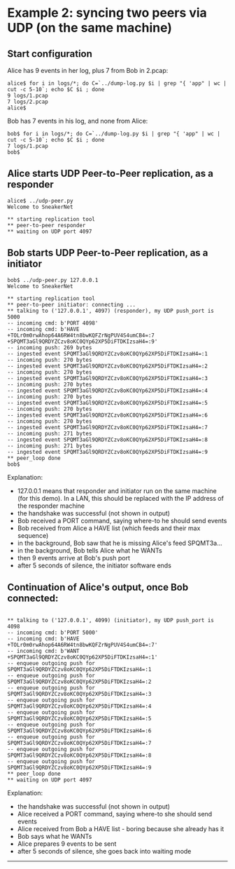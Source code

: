 # Example 2: syncing two peers via UDP (on the same machine)

## Start configuration

Alice has 9 events in her log, plus 7 from Bob in 2.pcap:

```text
alice$ for i in logs/*; do C=`../dump-log.py $i | grep "{ 'app" | wc | cut -c 5-10`; echo $C $i ; done
9 logs/1.pcap
7 logs/2.pcap
alice$
```

Bob has 7 events in his log, and none from Alice:

```text
bob$ for i in logs/*; do C=`../dump-log.py $i | grep "{ 'app" | wc | cut -c 5-10`; echo $C $i ; done
7 logs/1.pcap
bob$
```

## Alice starts UDP Peer-to-Peer replication, as a responder

```text
alice$ ../udp-peer.py 
Welcome to SneakerNet

** starting replication tool
** peer-to-peer responder
** waiting on UDP port 4097

```

## Bob starts UDP Peer-to-Peer replication, as a initiator

```text
bob$ ../udp-peer.py 127.0.0.1
Welcome to SneakerNet

** starting replication tool
** peer-to-peer initiator: connecting ...
** talking to ('127.0.0.1', 4097) (responder), my UDP push_port is 5000
-- incoming cmd: b'PORT 4098'
-- incoming cmd: b'HAVE +TOLr0m0rwAhop64A6RW4tn8bwKQFZrNgPUV4S4umCB4=:7 +SPQMT3aGl9QRDYZCzv8oKC0QYp62XP5DiFTDKIzsaH4=:9'
-- incoming push: 269 bytes
-- ingested event SPQMT3aGl9QRDYZCzv8oKC0QYp62XP5DiFTDKIzsaH4=:1
-- incoming push: 270 bytes
-- ingested event SPQMT3aGl9QRDYZCzv8oKC0QYp62XP5DiFTDKIzsaH4=:2
-- incoming push: 270 bytes
-- ingested event SPQMT3aGl9QRDYZCzv8oKC0QYp62XP5DiFTDKIzsaH4=:3
-- incoming push: 270 bytes
-- ingested event SPQMT3aGl9QRDYZCzv8oKC0QYp62XP5DiFTDKIzsaH4=:4
-- incoming push: 270 bytes
-- ingested event SPQMT3aGl9QRDYZCzv8oKC0QYp62XP5DiFTDKIzsaH4=:5
-- incoming push: 270 bytes
-- ingested event SPQMT3aGl9QRDYZCzv8oKC0QYp62XP5DiFTDKIzsaH4=:6
-- incoming push: 270 bytes
-- ingested event SPQMT3aGl9QRDYZCzv8oKC0QYp62XP5DiFTDKIzsaH4=:7
-- incoming push: 271 bytes
-- ingested event SPQMT3aGl9QRDYZCzv8oKC0QYp62XP5DiFTDKIzsaH4=:8
-- incoming push: 271 bytes
-- ingested event SPQMT3aGl9QRDYZCzv8oKC0QYp62XP5DiFTDKIzsaH4=:9
** peer_loop done
bob$ 
```
Explanation:
- 127.0.0.1 means that responder and initiator run on the same machine (for this demo). In a LAN, this should be replaced with the IP address of the responder machine
- the handshake was successful (not shown in output)
- Bob received a PORT command, saying where-to he should send events
- Bob received from Alice a HAVE list (which feeds and their max sequence)
- in the background, Bob saw that he is missing Alice's feed SPQMT3a...
- in the background, Bob tells Alice what he WANTs
- then 9 events arrive at Bob's push port
- after 5 seconds of silence, the initiator software ends

## Continuation of Alice's output, once Bob connected:

```text

** talking to ('127.0.0.1', 4099) (initiator), my UDP push_port is 4098
-- incoming cmd: b'PORT 5000'
-- incoming cmd: b'HAVE +TOLr0m0rwAhop64A6RW4tn8bwKQFZrNgPUV4S4umCB4=:7'
-- incoming cmd: b'WANT +SPQMT3aGl9QRDYZCzv8oKC0QYp62XP5DiFTDKIzsaH4=:1'
-- enqueue outgoing push for SPQMT3aGl9QRDYZCzv8oKC0QYp62XP5DiFTDKIzsaH4=:1
-- enqueue outgoing push for SPQMT3aGl9QRDYZCzv8oKC0QYp62XP5DiFTDKIzsaH4=:2
-- enqueue outgoing push for SPQMT3aGl9QRDYZCzv8oKC0QYp62XP5DiFTDKIzsaH4=:3
-- enqueue outgoing push for SPQMT3aGl9QRDYZCzv8oKC0QYp62XP5DiFTDKIzsaH4=:4
-- enqueue outgoing push for SPQMT3aGl9QRDYZCzv8oKC0QYp62XP5DiFTDKIzsaH4=:5
-- enqueue outgoing push for SPQMT3aGl9QRDYZCzv8oKC0QYp62XP5DiFTDKIzsaH4=:6
-- enqueue outgoing push for SPQMT3aGl9QRDYZCzv8oKC0QYp62XP5DiFTDKIzsaH4=:7
-- enqueue outgoing push for SPQMT3aGl9QRDYZCzv8oKC0QYp62XP5DiFTDKIzsaH4=:8
-- enqueue outgoing push for SPQMT3aGl9QRDYZCzv8oKC0QYp62XP5DiFTDKIzsaH4=:9
** peer_loop done
** waiting on UDP port 4097

```

Explanation:
- the handshake was successful (not shown in output)
- Alice received a PORT command, saying where-to she should send events
- Alice received from Bob a HAVE list - boring because she already has it
- Bob says what he WANTs
- Alice prepares 9 events to be sent
- after 5 seconds of silence, she goes back into waiting mode

---
